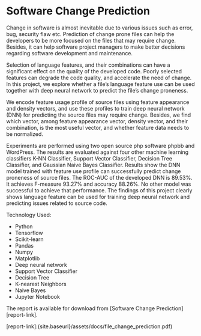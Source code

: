 # Software Change Prediction
Change in software is almost inevitable due to various issues such as error, bug, security flaw etc. Prediction of change prone files can help the developers to be more focused on the files that may require change. Besides, it can help software project managers to make better decisions regarding software development and maintenance. 

Selection of language features, and their combinations can have a significant effect on the quality of the developed code. Poorly selected features can degrade the code quality, and accelerate the need of change. In this project, we explore whether a file’s language feature use can be used together with deep neural network to predict the file’s change proneness. 

We encode feature usage profile of source files using feature appearance and density vectors, and use these profiles to train deep neural network (DNN) for predicting the source files may require change. Besides, we find which vector, among feature appearance vector, density vector, and their combination, is the most useful vector, and whether feature data needs to be
normalized.

Experiments are performed using two open source php software phpbb and WordPress. The results are evaluated against four other machine learning classifiers K-NN Classifier, Support Vector Classifier, Decision Tree Classifier, and Gaussian Naive Bayes Classifier. Results show the DNN model trained with feature use profile can successfully predict change proneness of source files. The ROC-AUC of the developed DNN is 89.53%. It achieves F-measure 93.27% and accuracy 88.26%. No other model was successful to achieve that performance. The findings of this project clearly shows language feature can be used for training deep neural network and predicting issues related to source code.

Technology Used:
* Python
* Tensorflow
* Scikit-learn
* Pandas
* Numpy
* Matplotlib
* Deep neural network
* Support Vector Classifier
* Decision Tree
* K-nearest Neighbors
* Naive Bayes
* Jupyter Notebook

The report is available for download from [Software Change Prediction][report-link].

[report-link]:{site.baseurl}/assets/docs/file_change_prediction.pdf)
